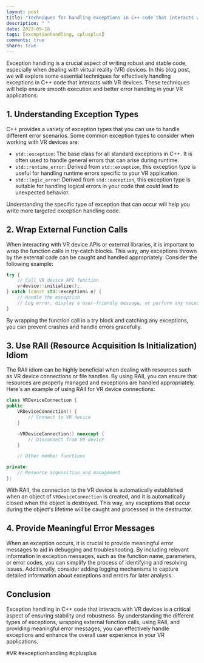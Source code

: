 ```yaml
---
layout: post
title: "Techniques for handling exceptions in C++ code that interacts with virtual reality devices"
description: " "
date: 2023-09-18
tags: [exceptionhandling, cplusplus]
comments: true
share: true
---
```


Exception handling is a crucial aspect of writing robust and stable code, especially when dealing with virtual reality (VR) devices. In this blog post, we will explore some essential techniques for effectively handling exceptions in C++ code that interacts with VR devices. These techniques will help ensure smooth execution and better error handling in your VR applications.

## 1. Understanding Exception Types

C++ provides a variety of exception types that you can use to handle different error scenarios. Some common exception types to consider when working with VR devices are:

- `std::exception`: The base class for all standard exceptions in C++. It is often used to handle general errors that can arise during runtime.
- `std::runtime_error`: Derived from `std::exception`, this exception type is useful for handling runtime errors specific to your VR application.
- `std::logic_error`: Derived from `std::exception`, this exception type is suitable for handling logical errors in your code that could lead to unexpected behavior.

Understanding the specific type of exception that can occur will help you write more targeted exception handling code.

## 2. Wrap External Function Calls

When interacting with VR device APIs or external libraries, it is important to wrap the function calls in try-catch blocks. This way, any exceptions thrown by the external code can be caught and handled appropriately. Consider the following example:

```cpp
try {
    // Call VR device API function
    vrdevice::initialize();
} catch (const std::exception& e) {
    // Handle the exception
    // Log error, display a user-friendly message, or perform any necessary cleanup
}
```

By wrapping the function call in a try block and catching any exceptions, you can prevent crashes and handle errors gracefully.

## 3. Use RAII (Resource Acquisition Is Initialization) Idiom

The RAII idiom can be highly beneficial when dealing with resources such as VR device connections or file handles. By using RAII, you can ensure that resources are properly managed and exceptions are handled appropriately. Here's an example of using RAII for VR device connections:

```cpp
class VRDeviceConnection {
public:
    VRDeviceConnection() {
        // Connect to VR device
    }

    ~VRDeviceConnection() noexcept {
        // Disconnect from VR device
    }

    // Other member functions

private:
    // Resource acquisition and management
};
```

With RAII, the connection to the VR device is automatically established when an object of `VRDeviceConnection` is created, and it is automatically closed when the object is destroyed. This way, any exceptions that occur during the object's lifetime will be caught and processed in the destructor.

## 4. Provide Meaningful Error Messages

When an exception occurs, it is crucial to provide meaningful error messages to aid in debugging and troubleshooting. By including relevant information in exception messages, such as the function name, parameters, or error codes, you can simplify the process of identifying and resolving issues. Additionally, consider adding logging mechanisms to capture detailed information about exceptions and errors for later analysis.

## Conclusion

Exception handling in C++ code that interacts with VR devices is a critical aspect of ensuring stability and robustness. By understanding the different types of exceptions, wrapping external function calls, using RAII, and providing meaningful error messages, you can effectively handle exceptions and enhance the overall user experience in your VR applications.

#VR #exceptionhandling #cplusplus